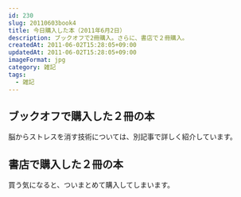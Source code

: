 ```yaml
---
id: 230
slug: 20110603book4
title: 今日購入した本（2011年6月2日）
description: ブックオフで2冊購入。さらに、書店で２冊購入。
createdAt: 2011-06-02T15:28:05+09:00
updatedAt: 2011-06-02T15:28:05+09:00
imageFormat: jpg
category: 雑記
tags:
  - 雑記
---
```


## ブックオフで購入した２冊の本

<app-yomereba-link item-title="誰とでも15分以上会話がとぎれない!話し方66のルール" img-file-name="kaiwa15_66_500x500.png" author-name="野口 敏" amazon-item-id="4883998304" kindle-item-id="B008U5TMA6" rakuten-item-id="6128652" kobo-item-id="a956f89a9f304fad945fb3ed070661f4"></app-yomereba-link>

<app-yomereba-link item-title="脳からストレスを消す技術" img-file-name="brainnostress_500x500.png" author-name="有田 秀穂" amazon-item-id="4763160095" kindle-item-id="B008BCCBYW" rakuten-item-id="5934881" kobo-item-id="5c2ceb8405db4a72b65c30c4e9dd2f45"></app-yomereba-link>

脳からストレスを消す技術については、別記事で詳しく紹介しています。

<app-related-link id="246"></app-related-link>

## 書店で購入した２冊の本

<app-yomereba-link item-title="リーディング3.0 ― 少ない労力で大きな成果をあげるクラウド時代の読書術" img-file-name="reading3_500x500.png" author-name="本田 直之" amazon-item-id="4492044167" kindle-item-id="B00979OPLA" rakuten-item-id="7010997" kobo-item-id="22fe7b6b9da24c4096f4297f99a4cfa1"></app-yomereba-link>

<app-yomereba-link item-title="ほったらかし不動産投資で月50万円稼ぐ！" img-file-name="hottarakashi50man_500x500.png" author-name="午堂登 紀雄" amazon-item-id="4478015805" kindle-item-id="B00EYTB7I2" rakuten-item-id="11124248" kobo-item-id="60522794b5123117abafc631d115d0cb"></app-yomereba-link>

買う気になると、ついまとめて購入してしまいます。

